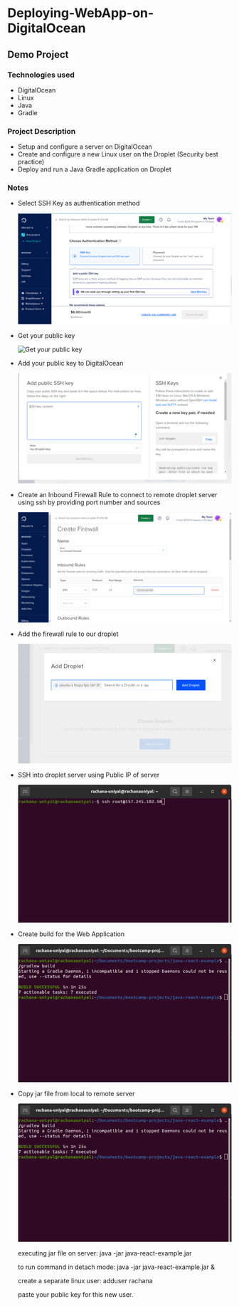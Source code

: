 # Deploying-WebApp-on-DigitalOcean

## Demo Project

### Technologies used
- DigitalOcean
- Linux
- Java
- Gradle

### Project Description
- Setup and configure a server on DigitalOcean
- Create and configure a new Linux user on the Droplet (Security best practice)
- Deploy and run a Java Gradle application on Droplet

### Notes
- Select SSH Key as authentication method

  <img src="./Screenshot from 2023-05-03 16-13-00.png" alt="Select SSH Key as authentication method">
 
- Get your public key

  <img src="./Screenshot from 2023-05-03  17-36-59.png" alt="Get your public key">

- Add your public key to DigitalOcean

  <img src="./Screenshot from 2023-05-03 16-13-43.png" alt="Get your public key">
  
- Create an Inbound Firewall Rule to connect to remote droplet server using ssh by providing port number and sources
 
  <img src="./Screenshot from 2023-05-03 16-17-44.png" alt="Get your public key">
  
- Add the firewall rule to our droplet

  <img src="./Screenshot from 2023-05-03 16-19-41.png" alt="Get your public key">
  
- SSH into droplet server using Public IP of server

  <img src="./Screenshot from 2023-05-03 16-21-16.png" alt="Get your public key">
  
- Create build for the Web Application

  <img src="./Screenshot from 2023-05-03 16-26-45.png" alt="Get your public key">
  
- Copy jar file from local to remote server 

  <img src="./Screenshot from 2023-05-03 16-26-45.png" alt="Get your public key">
    
    executing jar file on server: java -jar java-react-example.jar
    
    to run command in detach mode: java -jar java-react-example.jar &
    
    create a separate linux user: adduser rachana
    
    paste your public key for this new user.
